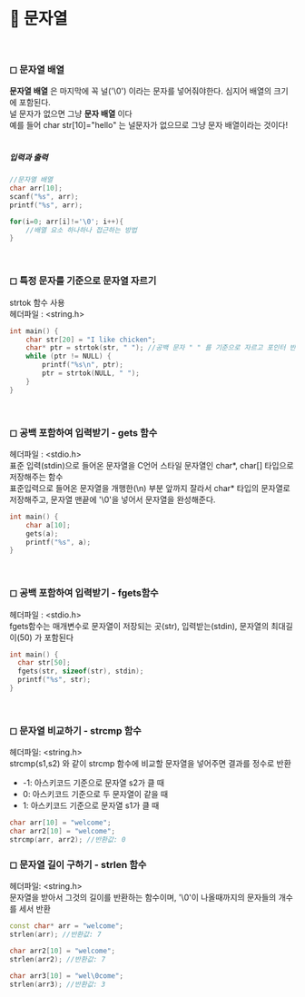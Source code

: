 # 🌴 문자열

<br>

### ◻ 문자열 배열

**문자열 배열** 은 마지막에 꼭 널('\0') 이라는 문자를 넣어줘야한다. 심지어 배열의 크기에 포함된다. <br>
널 문자가 없으면 그냥 **문자 배열** 이다 <br>
예를 들어 char str[10]="hello" 는 널문자가 없으므로 그냥 문자 배열이라는 것이다!
<br><br>

##### 입력과 출력

```c++
//문자열 배열
char arr[10];
scanf("%s", arr);
printf("%s", arr);

for(i=0; arr[i]!='\0'; i++){
    //배열 요소 하나하나 접근하는 방법
}
```

<br>

### ◻ 특정 문자를 기준으로 문자열 자르기

strtok 함수 사용 <br>
헤더파일 : <string.h>

```c++
int main() {
    char str[20] = "I like chicken";
    char* ptr = strtok(str, " "); //공백 문자 " " 를 기준으로 자르고 포인터 반환
    while (ptr != NULL) {
        printf("%s\n", ptr);
        ptr = strtok(NULL, " ");
    }
}
```

<br>

### ◻ 공백 포함하여 입력받기 - gets 함수

헤더파일 : <stdio.h> <br>
표준 입력(stdin)으로 들어온 문자열을 C언어 스타일 문자열인 char*, char[] 타입으로 저장해주는 함수 <br>
표준입력으로 들어온 문자열을 개행한(\n) 부분 앞까지 잘라서 char* 타입의 문자열로 저장해주고, 문자열 맨끝에 '\0'을 넣어서 문자열을 완성해준다.<br>

```c++
int main() {
    char a[10];
    gets(a);
    printf("%s", a);
}
```

<br>

### ◻ 공백 포함하여 입력받기 - fgets함수

헤더파일 : <stdio.h>
<br>
fgets함수는 매개변수로 문자열이 저장되는 곳(str), 입력받는(stdin), 문자열의 최대길이(50) 가 포함된다

```c++
int main() {
  char str[50];
  fgets(str, sizeof(str), stdin);
  printf("%s", str);
}
```

<br>

### ◻ 문자열 비교하기 - strcmp 함수

헤더파일: <string.h>
<br>
strcmp(s1,s2) 와 같이 strcmp 함수에 비교할 문자열을 넣어주면 결과를 정수로 반환<br>
- -1: 아스키코드 기준으로 문자열 s2가 클 때<br>
- 0: 아스키코드 기준으로 두 문자열이 같을 때 <br>
- 1: 아스키코드 기준으로 문자열 s1가 클 때<br>

```c++
char arr[10] = "welcome";
char arr2[10] = "welcome";
strcmp(arr, arr2); //반환값: 0
```

### ◻ 문자열 길이 구하기 - strlen 함수

헤더파일: <string.h>
<br>
문자열을 받아서 그것의 길이를 반환하는 함수이며, '\0'이 나올때까지의 문자들의 개수를 세서 반환

```C++
const char* arr = "welcome";
strlen(arr); //반환값: 7

char arr2[10] = "welcome";
strlen(arr2); //반환값: 7

char arr3[10] = "wel\0come";
strlen(arr3); //반환값: 3
```